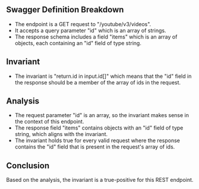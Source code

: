 ## Swagger Definition Breakdown
- The endpoint is a GET request to "/youtube/v3/videos".
- It accepts a query parameter "id" which is an array of strings.
- The response schema includes a field "items" which is an array of objects, each containing an "id" field of type string.

## Invariant
- The invariant is "return.id in input.id[]" which means that the "id" field in the response should be a member of the array of ids in the request.

## Analysis
- The request parameter "id" is an array, so the invariant makes sense in the context of this endpoint.
- The response field "items" contains objects with an "id" field of type string, which aligns with the invariant.
- The invariant holds true for every valid request where the response contains the "id" field that is present in the request's array of ids.

## Conclusion
Based on the analysis, the invariant is a true-positive for this REST endpoint.
